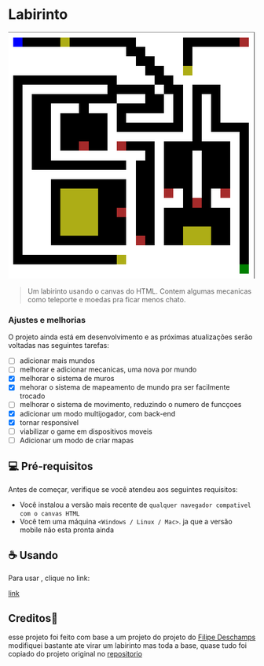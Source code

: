 # Labirinto

<img src="assets/img/print-aplicação.png"  alt="print da aplicação" >

> Um labirinto usando o canvas do HTML. Contem algumas mecanicas como teleporte e moedas pra ficar menos chato.

### Ajustes e melhorias

O projeto ainda está em desenvolvimento e as próximas atualizações serão voltadas nas seguintes tarefas:

- [ ] adicionar mais mundos
- [ ] melhorar e adicionar mecanicas, uma nova por mundo
- [x] melhorar o sistema de muros
- [x] mehorar o sistema de mapeamento de mundo pra ser facilmente trocado
- [ ] melhorar o sistema de movimento, reduzindo o numero de funcçoes
- [x] adicionar um modo multijogador, com back-end
- [x] tornar responsivel
- [ ] viabilizar o game em dispositivos moveis
- [ ] Adicionar um modo de criar mapas 

## 💻 Pré-requisitos

Antes de começar, verifique se você atendeu aos seguintes requisitos:

- Você instalou a versão mais recente de `qualquer navegador compativel com o canvas HTML`
- Você tem uma máquina `<Windows / Linux / Mac>`. ja que a versão mobile não esta pronta ainda

## ☕ Usando <Labirinto>

Para usar <labirinto>, clique no link:


[link](https://vinipet.github.io/labirinto/)

## Creditos🤝 

esse projeto foi feito com base a um projeto do projeto do [Filipe Deschamps](https://github.com/filipedeschamps) modifiquei bastante ate virar um labirinto mas toda a base, quase tudo foi copiado do projeto original no [repositorio](https://github.com/filipedeschamps/meu-primeiro-jogo-multiplayer)


